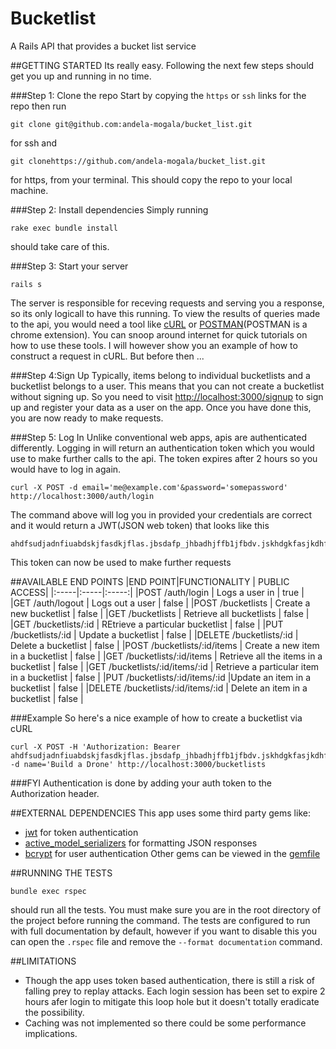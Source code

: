 # Bucketlist
A Rails API that provides a bucket list service

##GETTING STARTED
Its really easy. Following the next few steps should get you up and running in no time.

###Step 1: Clone the repo
Start by copying the ```https``` or ```ssh``` links for the repo then run 
```
git clone git@github.com:andela-mogala/bucket_list.git
```
for ssh and 
```
git clonehttps://github.com/andela-mogala/bucket_list.git
```
for https, from your terminal. This should copy the repo to your local machine.

###Step 2: Install dependencies
Simply running
```
rake exec bundle install
```
should take care of this.

###Step 3: Start your server
```
rails s
```
The server is responsible for receving requests and serving you a response, so its only logicall to have this running.
To view the results of queries made to the api, you would need a tool like [cURL](https://curl.haxx.se/download.html) or [POSTMAN](https://chrome.google.com/webstore/detail/postman/fhbjgbiflinjbdggehcddcbncdddomop?hl=en)(POSTMAN is a chrome extension). You can snoop around internet for quick tutorials on how to use these tools. I will however show you an example of how to construct a request in cURL. But before then ...

###Step 4:Sign Up
Typically, items belong to individual bucketlists and a bucketlist belongs to a user. This means that you can not create a bucketlist without signing up. So you need to visit [http://localhost:3000/signup](http://localhost:3000/signup) to sign up and register your data as a user on the app. Once you have done this, you are now ready to make requests.

###Step 5: Log In
Unlike conventional web apps, apis are authenticated differently. Logging in will return an authentication token which you would use to make further calls to the api. The token expires after 2 hours so you would have to log in again.
```
curl -X POST -d email='me@example.com'&password='somepassword' http://localhost:3000/auth/login
```
The command above will log you in provided your credentials are correct and it would return a JWT(JSON web token) that looks like this
```
ahdfsudjadnfiuabdskjfasdkjflas.jbsdafp_jhbadhjffb1jfbdv.jskhdgkfasjkdhflsadjfabskfh
```
This token can now be used to make further requests

##AVAILABLE END POINTS
|END POINT|FUNCTIONALITY | PUBLIC ACCESS|
|:-----|:-----|:-----:|
|POST /auth/login | Logs a user in | true |
|GET /auth/logout | Logs out a user | false |
|POST /bucketlists | Create a new bucketlist | false |
|GET /bucketlists | Retrieve all bucketlists | false |
|GET /bucketlists/:id | REtrieve a particular bucketlist | false |
|PUT /bucketlists/:id | Update a bucketlist | false |
|DELETE /bucketlists/:id | Delete a bucketlist | false |
|POST /bucketlists/:id/items | Create a new item in a bucketlist | false |
|GET /bucketlists/:id/items | Retrieve all the items in a bucketlist | false |
|GET /bucketlists/:id/items/:id | Retrieve a particular item in a bucketlist | false |
|PUT /bucketlists/:id/items/:id |Update an item in a bucketlist | false |
|DELETE /bucketlists/:id/items/:id | Delete an item in a bucketlist | false |

###Example
So here's a nice example of how to create a bucketlist via cURL
```
curl -X POST -H 'Authorization: Bearer ahdfsudjadnfiuabdskjfasdkjflas.jbsdafp_jhbadhjffb1jfbdv.jskhdgkfasjkdhflsadjfabskfh' -d name='Build a Drone' http://localhost:3000/bucketlists
```
###FYI
Authentication is done by adding your auth token to the Authorization header.

##EXTERNAL DEPENDENCIES
This app uses some third party gems like:
* [jwt](https://github.com/jwt/ruby-jwt) for token authentication
* [active_model_serializers](https://github.com/rails-api/active_model_serializers) for formatting JSON responses
* [bcrypt](https://github.com/codahale/bcrypt-ruby) for user authentication
Other gems can be viewed in the [gemfile](https://github.com/andela-mogala/bucket_list/blob/master/Gemfile)

##RUNNING THE TESTS
```
bundle exec rspec
```
should run all the tests. You must make sure you are in the root directory of the project before running the command.
The tests are configured to run with full documentation by default, however if you want to disable this you can open the ```.rspec``` file and remove the ```--format documentation``` command.

##LIMITATIONS
* Though the app uses token based authentication, there is still a risk of falling prey to replay attacks. Each login session has been set to expire 2 hours afer login to mitigate this loop hole but it doesn't totally eradicate the possibility.
* Caching was not implemented so there could be some performance implications.
